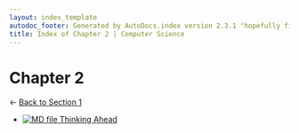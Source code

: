```yaml
---
layout: index_template
autodoc_footer: Generated by AutoDocs.index version 2.3.1 "hopefully fix indexes" ⓒ Starwort, 2020
title: Index of Chapter 2 | Computer Science
---
```


# **Chapter 2**

← [Back to Section 1](..)

- [![MD file](https://img.icons8.com/windows/512/03dac6/regular-document.png) Thinking Ahead](./thinking_ahead.html)

